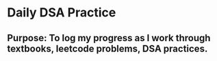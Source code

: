 # Daily DSA Practice

## Purpose: To log my progress as I work through textbooks, leetcode problems, DSA practices.
